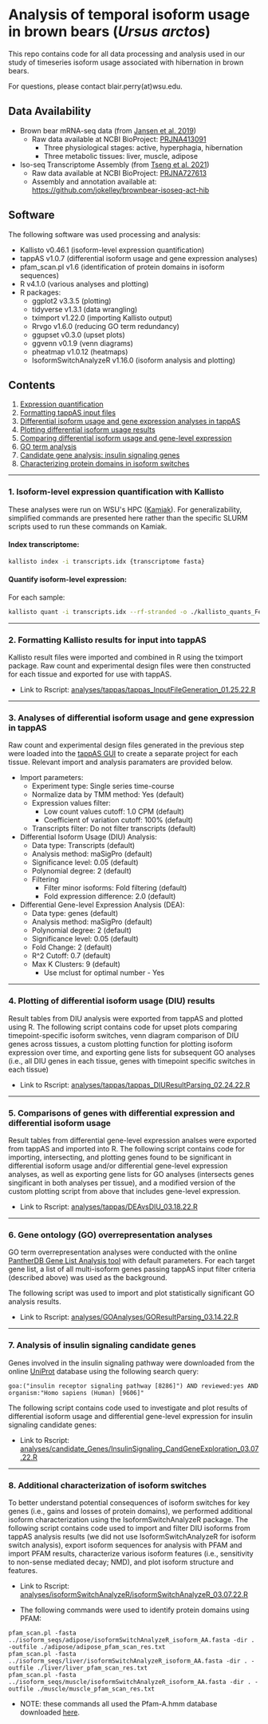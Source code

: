 # Analysis of temporal isoform usage in brown bears (*Ursus arctos*)

This repo contains code for all data processing and analysis used in our study of timeseries isoform usage associated with hibernation in brown bears.

For questions, please contact blair.perry(at)wsu.edu.

## Data Availability
- Brown bear mRNA-seq data (from [Jansen et al. 2019](https://www.nature.com/articles/s42003-019-0574-4))
  - Raw data available at NCBI BioProject: [PRJNA413091](https://www.ncbi.nlm.nih.gov/bioproject/?term=PRJNA413091)
    - Three physiological stages: active, hyperphagia, hibernation
    - Three metabolic tissues: liver, muscle, adipose
- Iso-seq Transcriptome Assembly (from [Tseng et al. 2021](https://academic.oup.com/g3journal/article/12/3/jkab422/6472356))
  - Raw data available at NCBI BioProject: [PRJNA727613](https://www.ncbi.nlm.nih.gov/bioproject/?term=PRJNA727613)
  - Assembly and annotation available at: https://github.com/jokelley/brownbear-isoseq-act-hib



## Software
The following software was used processing and analysis:
- Kallisto v0.46.1 (isoform-level expression quantification)
- tappAS v1.0.7 (differential isoform usage and gene expression analyses)
- pfam_scan.pl v1.6 (identification of protein domains in isoform sequences)
- R v4.1.0 (various analyses and plotting)
- R packages:
  - ggplot2 v3.3.5 (plotting)
  - tidyverse v1.3.1 (data wrangling)
  - tximport v1.22.0 (importing Kallisto output)
  - Rrvgo v1.6.0 (reducing GO term redundancy)
  - ggupset v0.3.0 (upset plots)
  - ggvenn v0.1.9 (venn diagrams)
  - pheatmap v1.0.12 (heatmaps)
  - IsoformSwitchAnalyzeR v1.16.0 (isoform analysis and plotting)

## Contents
1. [Expression quantification](#1-isoform-level-expression-quantification-with-kallisto)
2. [Formatting tappAS input files](#2-formatting-kallisto-results-for-input-into-tappas)
3. [Differential isoform usage and gene expression analyses in tappAS](#3-analyses-of-differential-isoform-usage-and-gene-expression-in-tappas)
4. [Plotting differential isoform usage results](4-plotting-of-differential-isoform-usage-diu-results)
5. [Comparing differential isoform usage and gene-level expression](#5-comparisons-of-genes-with-differential-expression-and-differential-isoform-usage)
6. [GO term analysis](#6-gene-ontology-go-overrepresentation-analyses)
7. [Candidate gene analysis: insulin signaling genes](#7-analysis-of-insulin-signaling-candidate-genes)
8. [Characterizing protein domains in isoform switches](https://github.com/blairperry/BrownBear_Temporalsoforms#8-additional-characterization-of-isoform-switches)

---
### 1. Isoform-level expression quantification with Kallisto
These analyses were run on WSU's HPC ([Kamiak](https://hpc.wsu.edu/)). For generalizability, simplified commands are presented here rather than the specific SLURM scripts used to run these commands on Kamiak.

#### Index transcriptome:
```bash
kallisto index -i transcripts.idx {transcriptome fasta}
```

#### Quantify isoform-level expression:
For each sample:
```bash
kallisto quant -i transcripts.idx --rf-stranded -o ./kallisto_quants_Feb2022/{sample name} -b 100 -t 5 {read1 file} {read2 file}
```
---
### 2. Formatting Kallisto results for input into tappAS
Kallisto result files were imported and combined in R using the tximport package. Raw count and experimental design files were then constructed for each tissue and exported for use with tappAS.

- Link to Rscript: [analyses/tappas/tappas_InputFileGeneration_01.25.22.R](analyses/tappas/tappas_InputFileGeneration_01.25.22.R)
---

### 3. Analyses of differential isoform usage and gene expression in tappAS
Raw count and experimental design files generated in the previous step were loaded into the [tappAS GUI](https://app.tappas.org/) to create a separate project for each tissue. Relevant import and analysis paramaters are provided below.

- Import parameters:
  - Experiment type: Single series time-course
  - Normalize data by TMM method: Yes (default)
  - Expression values filter:
    - Low count values cutoff: 1.0 CPM (default)
    - Coefficient of variation cutoff: 100% (default)
  - Transcripts filter: Do not filter transcripts (default)
- Differential Isoform Usage (DIU) Analysis:
  - Data type: Transcripts (default)
  - Analysis method: maSigPro (default)
  - Significance level: 0.05 (default)
  - Polynomial degree: 2 (default)
  - Filtering
    - Filter minor isoforms: Fold filtering (default)
    - Fold expression difference: 2.0 (default)
- Differential Gene-level Expression Analysis (DEA):
  - Data type: genes (default)
  - Analysis method: maSigPro (default)
  - Polynomial degree: 2 (default)
  - Significance level: 0.05 (default)
  - Fold Change: 2 (default)
  - R^2 Cutoff: 0.7 (default)
  - Max K Clusters: 9 (default)
    - Use mclust for optimal number - Yes

---

### 4. Plotting of differential isoform usage (DIU) results
Result tables from DIU analysis were exported from tappAS and plotted using R. The following script contains code for upset plots comparing timepoint-specific isoform switches, venn diagram comparison of DIU genes across tissues, a custom plotting function for plotting isoform expression over time, and exporting gene lists for subsequent GO analyses (i.e., all DIU genes in each tissue, genes with timepoint specific switches in each tissue)
- Link to Rscript: [analyses/tappas/tappas_DIUResultParsing_02.24.22.R](analyses/tappas/tappas_DIUResultParsing_02.24.22.R)

---
### 5. Comparisons of genes with differential expression and differential isoform usage
Result tables from differential gene-level expression analses were exported from tappAS and imported into R. The following script contains code for importing, intersecting, and plotting genes found to be significant in differential isoform usage and/or differential gene-level expression analyses, as well as exporting gene lists for GO analyses (intersects genes singificant in both analyses per tissue), and a modified version of the custom plotting script from above that includes gene-level expression.
- Link to Rscript: [analyses/tappas/DEAvsDIU_03.18.22.R](analyses/tappas/DEAvsDIU_03.18.22.R)

---
### 6. Gene ontology (GO) overrepresentation analyses
GO term overrepresentation analyses were conducted with the online [PantherDB Gene List Analysis tool](pantherdb.org) with default parameters. For each target gene list, a list of all multi-isoform genes passing tappAS input filter criteria (described above) was used as the background.

The following script was used to import and plot statistically significant GO analysis results.
- Link to Rscript: [analyses/GOAnalyses/GOResultParsing_03.14.22.R](analyses/GOAnalyses/GOResultParsing_03.14.22.R)

---
### 7. Analysis of insulin signaling candidate genes
Genes involved in the insulin signaling pathway were downloaded from the online [UniProt](https://www.uniprot.org/) database using the following search query:
```
goa:("insulin receptor signaling pathway [8286]") AND reviewed:yes AND organism:"Homo sapiens (Human) [9606]"
```

The following script contains code used to investigate and plot results of differential isoform usage and differential gene-level expression for insulin signaling candidate genes:
- Link to Rscript: [analyses/candidate_Genes/InsulinSignaling_CandGeneExploration_03.07.22.R](analyses/candidate_Genes/InsulinSignaling_CandGeneExploration_03.07.22.R)

---

### 8. Additional characterization of isoform switches
To better understand potential consequences of isoform switches for key genes (i.e., gains and losses of protein domains), we performed additional isoform characterization using the IsoformSwitchAnalyzeR package. The following script contains code used to import and filter DIU isoforms from tappAS analysis results (we did not use IsoformSwitchAnalyzeR for isoform switch analysis), export isoform sequences for analysis with PFAM and import PFAM results, characterize various isoform features (i.e., sensitivity to non-sense mediated decay; NMD), and plot isoform structure and features.

- Link to Rscript: [analyses/isoformSwitchAnalyzeR/isoformSwitchAnalyzeR_03.07.22.R](analyses/isoformSwitchAnalyzeR/isoformSwitchAnalyzeR_03.07.22.R)

- The following commands were used to identify protein domains using PFAM:
```
pfam_scan.pl -fasta ../isoform_seqs/adipose/isoformSwitchAnalyzeR_isoform_AA.fasta -dir . -outfile ./adipose/adipose_pfam_scan_res.txt
pfam_scan.pl -fasta ../isoform_seqs/liver/isoformSwitchAnalyzeR_isoform_AA.fasta -dir . -outfile ./liver/liver_pfam_scan_res.txt
pfam_scan.pl -fasta ../isoform_seqs/muscle/isoformSwitchAnalyzeR_isoform_AA.fasta -dir . -outfile ./muscle/muscle_pfam_scan_res.txt
```
  - NOTE: these commands all used the Pfam-A.hmm database downloaded [here](http://ftp.ebi.ac.uk/pub/databases/Pfam/current_release/).
